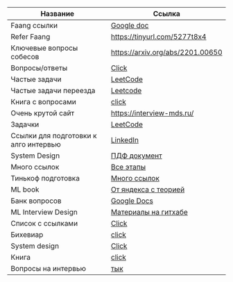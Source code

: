

| Название | Ссылка |
| ------ | ------ |
| Faang ссылки | [Google doc](https://docs.google.com/document/d/1RKzJA7UHj3UKMFxK4Bluy-gB7Sf2fk0mUlCPs76Z07k/edit)|
| Refer Faang | https://tinyurl.com/5277t8x4 |
|Ключевые вопросы собесов|https://arxiv.org/abs/2201.00650|
|Вопросы/ответы|[Click](https://github.com/youssefHosni/Data-Science-Interview-Questions-Answers)|
|Частые задачи|[LeetCode](https://github.com/olegoratovskiy/leetcode-frequently-asked-questions)|
|Частые задачи переезда|[Leetcode](https://github.com/olegoratovskiy/leetcode-frequently-asked-questions)|
|Книга с вопросами|[click](https://huyenchip.com/ml-interviews-book/contents/2.4-red-flags.html)|
|Очень крутой сайт|https://interview-mds.ru/|
|Задачки|[LeetCode](https://leetcode.com/discuss/general-discussion/1152824/cracking-the-coding-interview-6th-edition-in-leetcode)|
|Ссылки для подготовки к алго интервью|[LinkedIn](https://www.linkedin.com/posts/ibragim-badertdinov_interviewpreparation-leetcode-algorithms-activity-7001142282578010112-9mZF)|
|System Design|[ПДФ документ](https://drive.google.com/file/d/1QcdbmuqbkRRcM_oL05H3iWj1memECnhi/view)
|Много ссылок|[Все этапы](https://github.com/vchernoy/dreamjob)|
|Тинькоф подготовка|[Много ссылок](https://github.com/Tinkoff/career/tree/main/interview)|
|ML book|[От яндекса с теорией](https://education.yandex.ru/handbook/ml)|
|Банк вопросов|[Google Docs](https://docs.google.com/document/d/1XGDweq_AGJCX7AquVpYARm91zO52c7YUOABKt8cmPzw/edit)|
|ML Interview Design|[Материалы на гитхабе](https://github.com/alirezadir/Machine-Learning-Interviews/blob/main/src/MLSD/ml-system-design.md)|
|Список с ссылками|[Click](https://github.com/watermellon2018/links/blob/master/artifacts/Lot%20links.md)|
|Бихевиар|[click](https://evgeniiray.notion.site/BE-Interview-8adc74cf14ad450fab3083e0633d2821)|
|System design|[Click](http://patrickhalina.com/posts/ml-systems-design-interview-guide/)|
|Книга|[click](https://huyenchip.com/ml-interviews-book/contents/8.3-training-neural-networks.html)|
|Вопросы на интервью|[тык](https://jvns.ca/blog/2013/12/30/questions-im-asking-in-interviews/)|

